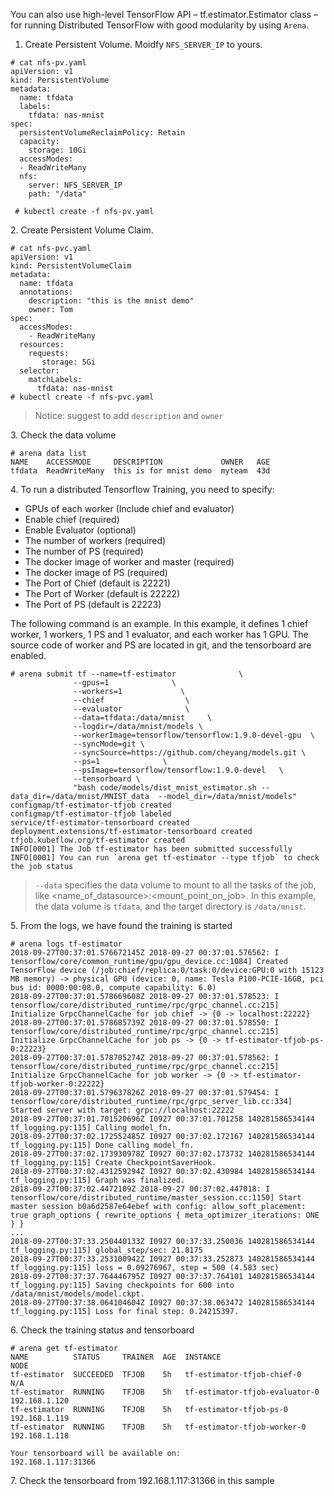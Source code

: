 
You can also use high-level TensorFlow API – tf.estimator.Estimator class – for running Distributed TensorFlow with good modularity by using `Arena`.

1. Create Persistent Volume. Moidfy `NFS_SERVER_IP` to yours.

```
# cat nfs-pv.yaml
apiVersion: v1
kind: PersistentVolume
metadata:
  name: tfdata
  labels:
    tfdata: nas-mnist
spec:
  persistentVolumeReclaimPolicy: Retain
  capacity:
    storage: 10Gi
  accessModes:
  - ReadWriteMany
  nfs:
    server: NFS_SERVER_IP
    path: "/data"
    
 # kubectl create -f nfs-pv.yaml
```

2\. Create Persistent Volume Claim. 

```
# cat nfs-pvc.yaml
apiVersion: v1
kind: PersistentVolumeClaim
metadata:
  name: tfdata
  annotations:
    description: "this is the mnist demo"
    owner: Tom
spec:
  accessModes:
    - ReadWriteMany
  resources:
    requests:
       storage: 5Gi
  selector:
    matchLabels:
      tfdata: nas-mnist
# kubectl create -f nfs-pvc.yaml
```

> Notice: suggest to add `description` and `owner`

3\. Check the data volume

```
# arena data list 
NAME    ACCESSMODE     DESCRIPTION             OWNER   AGE
tfdata  ReadWriteMany  this is for mnist demo  myteam  43d
```

4\. To run a distributed Tensorflow Training, you need to specify:

 - GPUs of each worker (Include chief and evaluator)
 - Enable chief (required)
 - Enable Evaluator (optional)
 - The number of workers (required)
 - The number of PS (required)
 - The docker image of worker and master (required)
 - The docker image of PS (required)
 - The Port of Chief (default is 22221)
 - The Port of Worker (default is 22222)
 - The Port of PS (default is 22223)

The following command is an example. In this example, it defines 1 chief worker, 1 workers, 1 PS and 1 evaluator, and each worker has 1 GPU. The source code of worker and PS are located in git, and the tensorboard are enabled.

```
# arena submit tf --name=tf-estimator              \
              --gpus=1              \
              --workers=1             \
              --chief                  \
              --evaluator              \
              --data=tfdata:/data/mnist     \
              --logdir=/data/mnist/models \
              --workerImage=tensorflow/tensorflow:1.9.0-devel-gpu  \
              --syncMode=git \
              --syncSource=https://github.com/cheyang/models.git \
              --ps=1              \
              --psImage=tensorflow/tensorflow:1.9.0-devel   \
              --tensorboard \
              "bash code/models/dist_mnist_estimator.sh --data_dir=/data/mnist/MNIST_data  --model_dir=/data/mnist/models"
configmap/tf-estimator-tfjob created
configmap/tf-estimator-tfjob labeled
service/tf-estimator-tensorboard created
deployment.extensions/tf-estimator-tensorboard created
tfjob.kubeflow.org/tf-estimator created
INFO[0001] The Job tf-estimator has been submitted successfully
INFO[0001] You can run `arena get tf-estimator --type tfjob` to check the job status

``` 

> `--data` specifies the data volume to mount to all the tasks of the job, like <name_of_datasource>:<mount_point_on_job>. In this example, the data volume is `tfdata`, and the target directory is `/data/mnist`.


5\. From the logs, we have found the training is started

```
# arena logs tf-estimator
2018-09-27T00:37:01.576672145Z 2018-09-27 00:37:01.576562: I tensorflow/core/common_runtime/gpu/gpu_device.cc:1084] Created TensorFlow device (/job:chief/replica:0/task:0/device:GPU:0 with 15123 MB memory) -> physical GPU (device: 0, name: Tesla P100-PCIE-16GB, pci bus id: 0000:00:08.0, compute capability: 6.0)
2018-09-27T00:37:01.578669608Z 2018-09-27 00:37:01.578523: I tensorflow/core/distributed_runtime/rpc/grpc_channel.cc:215] Initialize GrpcChannelCache for job chief -> {0 -> localhost:22222}
2018-09-27T00:37:01.578685739Z 2018-09-27 00:37:01.578550: I tensorflow/core/distributed_runtime/rpc/grpc_channel.cc:215] Initialize GrpcChannelCache for job ps -> {0 -> tf-estimator-tfjob-ps-0:22223}
2018-09-27T00:37:01.578705274Z 2018-09-27 00:37:01.578562: I tensorflow/core/distributed_runtime/rpc/grpc_channel.cc:215] Initialize GrpcChannelCache for job worker -> {0 -> tf-estimator-tfjob-worker-0:22222}
2018-09-27T00:37:01.579637826Z 2018-09-27 00:37:01.579454: I tensorflow/core/distributed_runtime/rpc/grpc_server_lib.cc:334] Started server with target: grpc://localhost:22222
2018-09-27T00:37:01.701520696Z I0927 00:37:01.701258 140281586534144 tf_logging.py:115] Calling model_fn.
2018-09-27T00:37:02.172552485Z I0927 00:37:02.172167 140281586534144 tf_logging.py:115] Done calling model_fn.
2018-09-27T00:37:02.173930978Z I0927 00:37:02.173732 140281586534144 tf_logging.py:115] Create CheckpointSaverHook.
2018-09-27T00:37:02.431259294Z I0927 00:37:02.430984 140281586534144 tf_logging.py:115] Graph was finalized.
2018-09-27T00:37:02.4472109Z 2018-09-27 00:37:02.447018: I tensorflow/core/distributed_runtime/master_session.cc:1150] Start master session b0a6d2587e64ebef with config: allow_soft_placement: true graph_options { rewrite_options { meta_optimizer_iterations: ONE } }
...
2018-09-27T00:37:33.250440133Z I0927 00:37:33.250036 140281586534144 tf_logging.py:115] global_step/sec: 21.8175
2018-09-27T00:37:33.253100942Z I0927 00:37:33.252873 140281586534144 tf_logging.py:115] loss = 0.09276967, step = 500 (4.583 sec)
2018-09-27T00:37:37.764446795Z I0927 00:37:37.764101 140281586534144 tf_logging.py:115] Saving checkpoints for 600 into /data/mnist/models/model.ckpt.
2018-09-27T00:37:38.064104604Z I0927 00:37:38.063472 140281586534144 tf_logging.py:115] Loss for final step: 0.24215397.
```

6\. Check the training status and tensorboard

```
# arena get tf-estimator
NAME          STATUS     TRAINER  AGE  INSTANCE                        NODE
tf-estimator  SUCCEEDED  TFJOB    5h   tf-estimator-tfjob-chief-0      N/A
tf-estimator  RUNNING    TFJOB    5h   tf-estimator-tfjob-evaluator-0  192.168.1.120
tf-estimator  RUNNING    TFJOB    5h   tf-estimator-tfjob-ps-0         192.168.1.119
tf-estimator  RUNNING    TFJOB    5h   tf-estimator-tfjob-worker-0     192.168.1.118

Your tensorboard will be available on:
192.168.1.117:31366
```

7\. Check the tensorboard from 192.168.1.117:31366 in this sample
